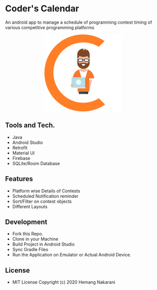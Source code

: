 # Coder's Calendar
An android app to manage a schedule of programming contest timing of various competitive programming platforms

<p align="center">
<img src="app/src/main/res/drawable/applogo.png" width=250>
</p>

## Tools and Tech.
- Java
- Android Studio
- Retrofit
- Material UI
- Firebase
- SQLite/Room Database

## Features
- Platform wise Details of Contests
- Scheduled Notification reminder
- Sort/Filter on contest objects
- Different Layouts

## Development
- Fork this Repo.
- Clone in your Machine
- Build Project in Android Studio
- Sync Gradle Files
- Run the Application on Emulator or Actual Android Device.

## License
- MIT License Copyright (c) 2020 Hemang Nakarani
